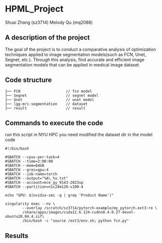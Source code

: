 # HPML_Project
Shuai Zhang (sz3714)
Melody Qu (mq2088)

## A description of the project
The goal of the project is to conduct a comparative analysis of optimization techniques applied to image segmentation models(such as FCN, Unet, Segnet, etc.). Through this analysis, find accurate and efficient image segmentation models that can be applied in medical image dataset.

## Code structure
```
├── FCN                     // fcn model
├── Segnet                  // segnet model
├── Unet                    // unet model
├── lgg-mri-segmentation    // dataset
├── result                  // result
```

## Commands to execute the code        
run this script in NYU HPC
you need modified the dataset dir in the model code
```
#!/bin/bash

#SBATCH --cpus-per-task=4
#SBATCH --time=2:00:00
#SBATCH --mem=64GB
#SBATCH --gres=gpu:4
#SBATCH --job-name=torch
#SBATCH --output="%A\_%x.txt"
#SBATCH --account=ece_gy_9143-2023sp
#SBATCH --partition=n1c24m128-v100-4

echo "GPU: $(nvidia-smi -q | grep 'Product Name')"

singularity exec --nv \
	    --overlay /scratch/sz3714/pytorch-example/my_pytorch.ext3:ro \
	    /share/apps/images/cuda11.6.124-cudnn8.4.0.27-devel-ubuntu20.04.4.sif\
	    /bin/bash -c "source /ext3/env.sh; python fcn.py"
```

## Results
